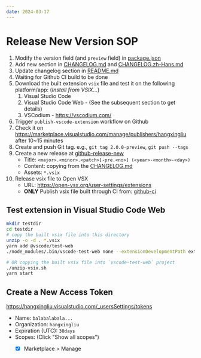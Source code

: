 ```yaml
---
date: 2024-03-17
---
```

# Release New Version SOP

1. Modify the version field (and `preview` field) in [package.json](../package.json)
2. Add new section in [CHANGELOG.md](./CHANGELOG.md) and [CHANGELOG.zh-Hans.md](./CHANGELOG.zh-Hans.md)
3. Update changelog section in [README.md](../README.md)
4. Waiting for Github CI build to be done
5. Download the built extension `vsix` file and test it on the following platform/app: (*Install from VSIX...*)
    1. Visual Studio Code
    2. Visual Studio Code Web - (See the subsequent section to get details)
    3. VSCodium - <https://vscodium.com/>
6. Trigger `publish-vscode-extension` workflow on Github 
7. Check it on <https://marketplace.visualstudio.com/manage/publishers/hangxingliu> after 10~15 minutes
8. Create and push Git tag. e.g., `git tag 2.0.0-preview`, `git push --tags`
9. Create a new release at [github-release-new]
    - Title: `<major>.<minor>.<patch>[-pre.<no>] (<year>-<month>-<day>)`
    - Content: copying from the [CHANGELOG.md](./CHANGELOG.md)
    - Assets: `*.vsix`
10. Release vsix file to Open VSX
    - URL: <https://open-vsx.org/user-settings/extensions>
    - **ONLY** Publish vsix file built through CI from: [github-ci]

## Test extension in Visual Studio Code Web

``` bash
mkdir testdir
cd testdir
# copy the built vsix file into this directory
unzip -o -d . *.vsix
yarn add @vscode/test-web
./node_modules/.bin/vscode-test-web none --extensionDevelopmentPath extension

# OR copying the built vsix file into `vscode-test-web` project
./unzip-vsix.sh
yarn start
```


## Create a New Access Token

<https://hangxingliu.visualstudio.com/_usersSettings/tokens>

- Name: `balabalabala...`
- Organization: `hangxingliu`
- Expiration (UTC): `30days`
- Scopes: (Click "Show all scopes")
    - [x] Marketplace > Manage


[github-ci]: https://github.com/hangxingliu/vscode-nginx-conf-hint/actions/workflows/ci.yaml
[github-release-new]: https://github.com/hangxingliu/vscode-nginx-conf-hint/releases/new
